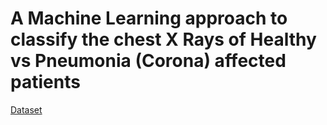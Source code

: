 # A Machine Learning approach to classify the chest X Rays of Healthy vs Pneumonia (Corona) affected patients

[Dataset](https://www.kaggle.com/datasets/praveengovi/coronahack-chest-xraydataset)
